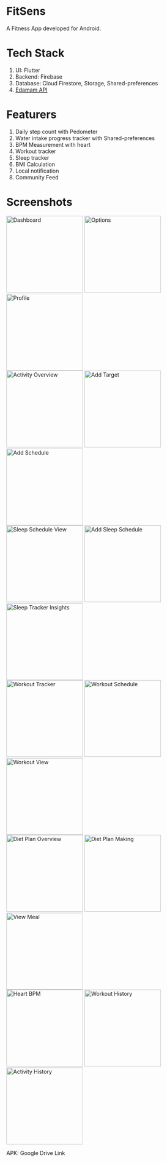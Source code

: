 # FitSens
A Fitness App developed for Android.
# Tech Stack
1. UI: Flutter
2. Backend: Firebase
3. Database: Cloud Firestore, Storage, Shared-preferences
4. <a href=" https://www.edamam.com/">Edamam API</a> 
# Featurers
1. Daily step count with Pedometer
2. Water intake progress tracker with Shared-preferences
3. BPM Measurement with heart
4. Workout tracker
5. Sleep tracker
6. BMI Calculation
7. Local notification
8. Community Feed

# Screenshots
<img src="https://github.com/user-attachments/assets/a2722714-6838-4582-b730-9d0e74b460ae" alt="Dashboard" width="200"/>
<img src="https://github.com/user-attachments/assets/cc292ed8-d767-4469-8398-64157dd5fe3f" alt="Options" width="200"/>
<img src="https://github.com/user-attachments/assets/8168ef4a-eff4-4bdf-b15c-60d2903079ed" alt="Profile" width="200"/>

<br>

<img src="https://github.com/user-attachments/assets/3dda9902-bdb2-4986-8914-d5b0326a0bbc" alt="Activity Overview" width="200"/>
<img src="https://github.com/user-attachments/assets/eb7036c2-1536-495b-aa6a-56d0de6e58c3" alt="Add Target" width="200"/>
<img src="https://github.com/user-attachments/assets/ae226121-d16e-407e-a8ef-1e1155265831" alt="Add Schedule" width="200"/>

<br>

<img src="https://github.com/user-attachments/assets/17951042-3eb0-4a77-90d9-bab3524b40a8" alt="Sleep Schedule View" width="200"/>
<img src="https://github.com/user-attachments/assets/ad52e2f1-be3b-457f-bf8d-7c0c26213865" alt="Add Sleep Schedule" width="200"/>
<img src="https://github.com/user-attachments/assets/bbc77d51-e8be-480f-8d85-d98ba90dc452" alt="Sleep Tracker Insights" width="200"/>

<br>

<img src="https://github.com/user-attachments/assets/a67ff4b7-0ca3-4427-bf7f-b93ccc8fe3f3" alt="Workout Tracker" width="200"/>
<img src="https://github.com/user-attachments/assets/3f8bde08-4e3b-40e7-8e27-33638cf4cf67" alt="Workout Schedule" width="200"/>
<img src="https://github.com/user-attachments/assets/b5853806-e969-4163-b994-3370fd9ee125" alt="Workout View" width="200"/>

<br>

<img src="https://github.com/user-attachments/assets/4c85bdf9-039b-43c0-9fb3-dda01a19f406" alt="Diet Plan Overview" width="200"/>
<img src="https://github.com/user-attachments/assets/14c21e7e-2bdf-4abf-aefe-90f1fd56b3e1" alt="Diet Plan Making" width="200"/>
<img src="https://github.com/user-attachments/assets/d3449c59-c308-4b49-b508-be1eeb31853c" alt="View Meal" width="200"/>

<br>

<img src="https://github.com/user-attachments/assets/5ccb570d-3366-4e5f-a66c-fca8ea5864c0" alt="Heart BPM" width="200"/>
<img src="https://github.com/user-attachments/assets/79e65d48-1b6b-43a2-a003-52b806ccd13a" alt="Workout History" width="200"/>
<img src="https://github.com/user-attachments/assets/49c64381-e46a-4e31-9e3c-f60fcb12128f" alt="Activity History" width="200"/>









APK: Google Drive Link

